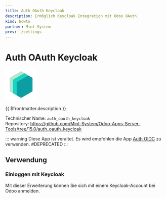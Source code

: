 ```yaml
---
title: Auth OAuth Keycloak
description: Ermöglich Keycloak Integration mit Odoo OAuth.
kind: howto
partner: Mint-System
prev: ./settings
---
```

# Auth OAuth Keycloak
![icon_oms_box](attachments/icons_odoo_mint_system.png)

{{ $frontmatter.description }}

Technischer Name: `auth_oauth_keycloak`\
Repository: <https://github.com/Mint-System/Odoo-Apps-Server-Tools/tree/15.0/auth_oauth_keycloak>

::: warning
Diese App ist veraltet. Es wird empfohlen die App [Auth OIDC](Auth%20OIDC.md) zu verwenden.
#DEPRECATED
:::

## Verwendung

### Einloggen mit Keycloak

Mit dieser Erweiterung können Sie sich mit einem Keycloak-Account bei Odoo anmelden.
